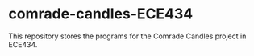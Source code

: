 # comrade-candles-ECE434
This repository stores the programs for the Comrade Candles project in ECE434.

